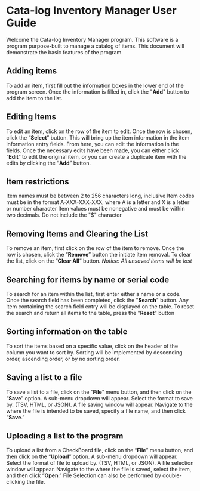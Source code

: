 # Cata-log Inventory Manager User Guide

Welcome the Cata-log Inventory Manager program.
This software is a program purpose-built to manage a catalog of items.
This document will demonstrate the basic features of the program.

## Adding items

To add an item, first fill out the information boxes in the lower end of the program screen.
Once the information is filled in, click the "**Add**" button to add the item to the list.

## Editing Items

To edit an item, click on the row of the item to edit.
Once the row is chosen, click the “**Select**” button.
This will bring up the item information in the item information entry fields.
From here, you can edit the information in the fields.
Once the necessary edits have been made, you can either click “**Edit**” to edit the original item, or you can create a duplicate item with the edits by clicking the “**Add**” button.

## Item restrictions

Item names must be between 2 to 256 characters long, inclusive
Item codes must be in the format A-XXX-XXX-XXX, where A is a letter and X is a letter or number character
Item values must be nonegative and must be within two decimals. Do not include the "$" character

## Removing Items and Clearing the List

To remove an item, first click on the row of the item to remove.
Once the row is chosen, click the “**Remove**” button the initiate item removal. 
To clear the list, click on the “**Clear All**” button. 
*Notice: All unsaved items will be lost*

## Searching for items by name or serial code

To search for an item within the list, first enter either a name or a code.
Once the search field has been completed, click the "**Search**" button.
Any item containing the search field entry will be displayed on the table.
To reset the search and return all items to the table, press the "**Reset**" button

## Sorting information on the table

To sort the items based on a specific value, click on the header of the column you want to sort by.
Sorting will be implemented by descending order, ascending order, or by no sorting order.

## Saving a list to a file

To save a list to a file, click on the “**File**” menu button, and then click on the “**Save**” option.
A sub-menu dropdown will appear. Select the format to save by. (TSV, HTML, or JSON).
A file saving window will appear. Navigate to the where the file is intended to be saved, specify a file name, and then click “**Save**.”

## Uploading a list to the program

To upload a list from a CheckBoard file, click on the “**File**” menu button, and then click on the “**Upload**” option.
A sub-menu dropdown will appear. Select the format of file to upload by. (TSV, HTML, or JSON).
A file selection window will appear. Navigate to the where the file is saved, select the item, and then click “**Open**.” File Selection can also be performed by double-clicking the file.
